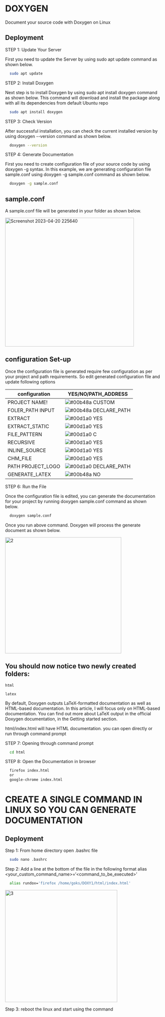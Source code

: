 
# DOXYGEN

Document your source code with Doxygen on Linux


## Deployment
STEP 1: Update Your Server

First you need to update the Server by using sudo apt update command as shown below.

```bash
  sudo apt update
```
STEP 2: Install Doxygen

Next step is to install Doxygen by using sudo apt install doxygen command as shown below. This command will download and install the package along with all its dependencies from default Ubuntu repo

```bash
  sudo apt install doxygen
```
STEP 3: Check Version

After successful installation, you can check the current installed version by using doxygen --version command as shown below.

```bash
  doxygen --version
```
STEP 4: Generate Documentation

First you need to create configuration file of your source code by using doxygen -g <file> syntax. In this example, we are generating configuration file sample.conf using doxygen -g sample.conf command as shown below.

```bash
  doxygen -g sample.conf
```


## sample.conf 
  
  A sample.conf file will be generated in your folder as shown below.

<img width="418" alt="Screenshot 2023-04-20 225640" src="https://user-images.githubusercontent.com/84590536/233444725-319f4ed3-54cd-425e-97a5-d320adcad39d.png">
  
 
## configuration Set-up

Once the configuration file is generated require few configuration as per your project and path requirements. So edit generated configuration file and update following options

|     configuration       | YES/NO/PATH_ADDRESS                                                                |
| ----------------- | ------------------------------------------------------------------ |
| PROJECT NAME! | ![#00b48a](https://via.placeholder.com/10/0a192f?text=+) CUSTOM |
| FOLER_PATH INPUT | ![#00b48a](https://via.placeholder.com/10/00b48a?text=+) DECLARE_PATH |
| EXTRACT | ![#00d1a0](https://via.placeholder.com/10/00b48a?text=+) YES |
| EXTRACT_STATIC | ![#00d1a0](https://via.placeholder.com/10/00b48a?text=+) YES |
| FILE_PATTERN | ![#00d1a0](https://via.placeholder.com/10/00b48a?text=+) C |
| RECURSIVE | ![#00d1a0](https://via.placeholder.com/10/00b48a?text=+) YES |
| INLINE_SOURCE | ![#00d1a0](https://via.placeholder.com/10/00b48a?text=+) YES |
| CHM_FILE | ![#00d1a0](https://via.placeholder.com/10/00b48a?text=+) YES |
| PATH PROJECT_LOGO | ![#00d1a0](https://via.placeholder.com/10/00b48a?text=+) DECLARE_PATH |
| GENERATE_LATEX | ![#00b48a](https://via.placeholder.com/10/0a192f?text=+) NO |





STEP 6: Run the File

Once the configuration file is edited, you can generate the documentation for your project by running doxygen sample.conf command as shown below.

```bash
  doxygen sample.conf
```
Once you run above command. Doxygen will process the generate document as shown below.

<img width="377" alt="2" src="https://user-images.githubusercontent.com/84590536/233454265-7cba5e8d-07d2-4494-84fc-ff988bb825cd.png">
  
  ## You should now notice two newly created folders:

`html`

`latex`
  
By default, Doxygen outputs LaTeX-formatted documentation as well as HTML-based documentation. In this article, I will focus only on HTML-based documentation. You can find out more about LaTeX output in the official Doxygen documentation, in the Getting started section.

 html/index.html will have HTML documentation. you can open directly or run through command prompt
  
  STEP 7: Opening through command prompt

```bash
  cd html
```
  STEP 8: Open the Documentation in browser

```bash
  firefox index.html
  or
  google-chrome index.html
```
  
  # CREATE A SINGLE COMMAND IN LINUX SO YOU CAN GENERATE DOCUMENTATION

  
## Deployment

Step 1: From home directory open .bashrc file

```bash
  sudo nano .bashrc
```

Step 2: Add a line at the bottom of the file in the following format
alias <your_custom_command_name>=‘<command_to_be_executed>’

```bash
  alias rundox='firefox /home/goks/DOXY1/html/index.html'
```
  <img width="364" alt="3" src="https://user-images.githubusercontent.com/84590536/233460519-b7a2e68a-1544-4ba3-9dc1-2e4097921b4f.png">
  
 Step 3: reboot the linux and start using the command



